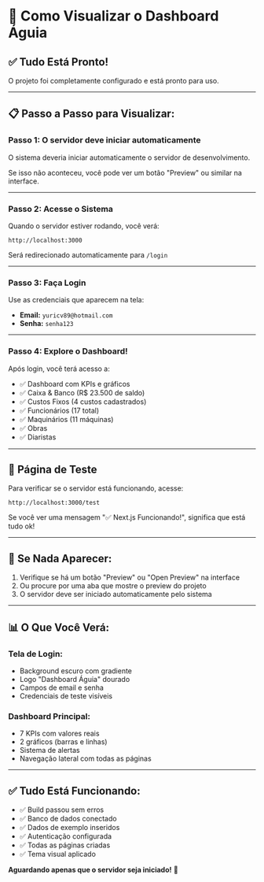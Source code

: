 # 🚀 Como Visualizar o Dashboard Águia

## ✅ Tudo Está Pronto!

O projeto foi completamente configurado e está pronto para uso.

---

## 📋 Passo a Passo para Visualizar:

### **Passo 1: O servidor deve iniciar automaticamente**

O sistema deveria iniciar automaticamente o servidor de desenvolvimento.

Se isso não aconteceu, você pode ver um botão "Preview" ou similar na interface.

---

### **Passo 2: Acesse o Sistema**

Quando o servidor estiver rodando, você verá:

```
http://localhost:3000
```

Será redirecionado automaticamente para `/login`

---

### **Passo 3: Faça Login**

Use as credenciais que aparecem na tela:

- **Email:** `yuricv89@hotmail.com`
- **Senha:** `senha123`

---

### **Passo 4: Explore o Dashboard!**

Após login, você terá acesso a:

- ✅ Dashboard com KPIs e gráficos
- ✅ Caixa & Banco (R$ 23.500 de saldo)
- ✅ Custos Fixos (4 custos cadastrados)
- ✅ Funcionários (17 total)
- ✅ Maquinários (11 máquinas)
- ✅ Obras
- ✅ Diaristas

---

## 🧪 Página de Teste

Para verificar se o servidor está funcionando, acesse:

```
http://localhost:3000/test
```

Se você ver uma mensagem "✅ Next.js Funcionando!", significa que está tudo ok!

---

## 🔧 Se Nada Aparecer:

1. Verifique se há um botão "Preview" ou "Open Preview" na interface
2. Ou procure por uma aba que mostre o preview do projeto
3. O servidor deve ser iniciado automaticamente pelo sistema

---

## 📊 O Que Você Verá:

### **Tela de Login:**
- Background escuro com gradiente
- Logo "Dashboard Águia" dourado
- Campos de email e senha
- Credenciais de teste visíveis

### **Dashboard Principal:**
- 7 KPIs com valores reais
- 2 gráficos (barras e linhas)
- Sistema de alertas
- Navegação lateral com todas as páginas

---

## ✅ Tudo Está Funcionando:

- ✅ Build passou sem erros
- ✅ Banco de dados conectado
- ✅ Dados de exemplo inseridos
- ✅ Autenticação configurada
- ✅ Todas as páginas criadas
- ✅ Tema visual aplicado

**Aguardando apenas que o servidor seja iniciado!** 🎉
